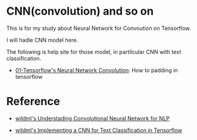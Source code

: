 # CNN(convolution) and so on

 This is for my study about Neural Network for Convoution on Tensorflow.
 
 I will hadle CNN model here. 

 The following is help site for those model, in partilcular CNN with text classification.

 - [01-Tensorflow's Neural Network Convolution](): How to padding in tensorflow 


# Reference 

 - [wildml's Understading Convolutional Neural Network for NLP](http://www.wildml.com/2015/11/understanding-convolutional-neural-networks-for-nlp/)

 - [wildml's Implementing a CNN for Text Classification in Tensorflow](http://www.wildml.com/2015/12/implementing-a-cnn-for-text-classification-in-tensorflow/#more-452)

